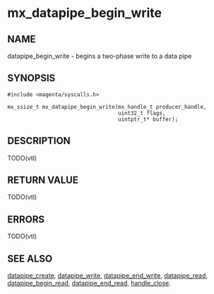 # mx_datapipe_begin_write

## NAME

datapipe_begin_write - begins a two-phase write to a data pipe

## SYNOPSIS

```
#include <magenta/syscalls.h>

mx_ssize_t mx_datapipe_begin_write(mx_handle_t producer_handle,
                                   uint32_t flags,
                                   uintptr_t* buffer);
```

## DESCRIPTION

TODO(vtl)

## RETURN VALUE

TODO(vtl)

## ERRORS

TODO(vtl)

## SEE ALSO

[datapipe_create](datapipe_create.md),
[datapipe_write](datapipe_write.md),
[datapipe_end_write](datapipe_end_write.md),
[datapipe_read](datapipe_read.md),
[datapipe_begin_read](datapipe_begin_read.md),
[datapipe_end_read](datapipe_end_read.md),
[handle_close](handle_close.md).

